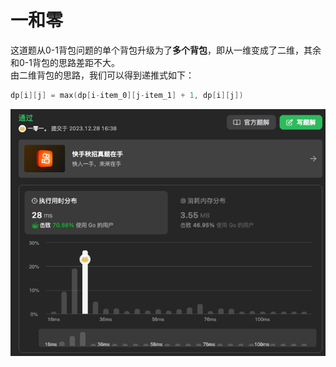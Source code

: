 # 一和零
这道题从0-1背包问题的单个背包升级为了**多个背包**，即从一维变成了二维，其余和0-1背包的思路差距不大。  
由二维背包的思路，我们可以得到递推式如下：
```go
dp[i][j] = max(dp[i-item_0][j-item_1] + 1, dp[i][j])
```
![img.png](img.png)